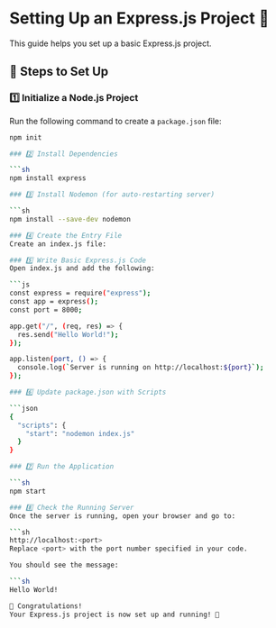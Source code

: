 # Setting Up an Express.js Project 🚀

This guide helps you set up a basic Express.js project.

## 📌 Steps to Set Up

### 1️⃣ Initialize a Node.js Project

Run the following command to create a `package.json` file:

````sh
npm init

### 2️⃣ Install Dependencies

```sh
npm install express

### 3️⃣ Install Nodemon (for auto-restarting server)

```sh
npm install --save-dev nodemon

### 4️⃣ Create the Entry File
Create an index.js file:

### 5️⃣ Write Basic Express.js Code
Open index.js and add the following:

```js
const express = require("express");
const app = express();
const port = 8000;

app.get("/", (req, res) => {
  res.send("Hello World!");
});

app.listen(port, () => {
  console.log(`Server is running on http://localhost:${port}`);
});

### 6️⃣ Update package.json with Scripts

```json
{
  "scripts": {
    "start": "nodemon index.js"
  }
}

### 7️⃣ Run the Application

```sh
npm start

### 8️⃣ Check the Running Server
Once the server is running, open your browser and go to:

```sh
http://localhost:<port>
Replace <port> with the port number specified in your code.

You should see the message:

```sh
Hello World!

🎉 Congratulations!
Your Express.js project is now set up and running! 🚀
````
